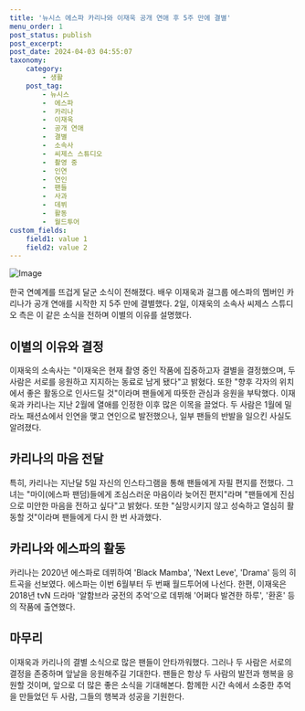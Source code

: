 ```yaml
---
title: '뉴시스 에스파 카리나와 이재욱 공개 연애 후 5주 만에 결별'
menu_order: 1
post_status: publish
post_excerpt: 
post_date: 2024-04-03 04:55:07
taxonomy:
    category:
        - 생활
    post_tag:
        - 뉴시스
        -  에스파
        -  카리나
        -  이재욱
        -  공개 연애
        -  결별
        -  소속사
        -  씨제스 스튜디오
        -  촬영 중
        -  인연
        -  연인
        -  팬들
        -  사과
        -  데뷔
        -  활동
        -  월드투어
custom_fields:
    field1: value 1
    field2: value 2
---
```


![Image](https://imgnews.pstatic.net/image/020/2024/04/02/0003556791_001_20240402135001079.jpg?type=w647)

한국 연예계를 뜨겁게 달군 소식이 전해졌다. 배우 이재욱과 걸그룹 에스파의 멤버인 카리나가 공개 연애를 시작한 지 5주 만에 결별했다. 2일, 이재욱의 소속사 씨제스 스튜디오 측은 이 같은 소식을 전하며 이별의 이유를 설명했다.
## 이별의 이유와 결정
이재욱의 소속사는 "이재욱은 현재 촬영 중인 작품에 집중하고자 결별을 결정했으며, 두 사람은 서로를 응원하고 지지하는 동료로 남게 됐다"고 밝혔다. 또한 "향후 각자의 위치에서 좋은 활동으로 인사드릴 것"이라며 팬들에게 따뜻한 관심과 응원을 부탁했다.
이재욱과 카리나는 지난 2월에 열애를 인정한 이후 많은 이목을 끌었다. 두 사람은 1월에 밀라노 패션쇼에서 인연을 맺고 연인으로 발전했으나, 일부 팬들의 반발을 일으킨 사실도 알려졌다.
## 카리나의 마음 전달
특히, 카리나는 지난달 5일 자신의 인스타그램을 통해 팬들에게 자필 편지를 전했다. 그녀는 "마이(에스파 팬덤)들에게 조심스러운 마음이라 늦어진 편지"라며 "팬들에게 진심으로 미안한 마음을 전하고 싶다"고 밝혔다. 또한 "실망시키지 않고 성숙하고 열심히 활동할 것"이라며 팬들에게 다시 한 번 사과했다.
## 카리나와 에스파의 활동
카리나는 2020년 에스파로 데뷔하여 'Black Mamba', 'Next Leve', 'Drama' 등의 히트곡을 선보였다. 에스파는 이번 6월부터 두 번째 월드투어에 나선다. 한편, 이재욱은 2018년 tvN 드라마 '알함브라 궁전의 추억'으로 데뷔해 '어쩌다 발견한 하루', '환혼' 등의 작품에 출연했다.
## 마무리
이재욱과 카리나의 결별 소식으로 많은 팬들이 안타까워했다. 그러나 두 사람은 서로의 결정을 존중하며 앞날을 응원해주길 기대한다. 팬들은 항상 두 사람의 발전과 행복을 응원할 것이며, 앞으로 더 많은 좋은 소식을 기대해본다. 함께한 시간 속에서 소중한 추억을 만들었던 두 사람, 그들의 행복과 성공을 기원한다.
